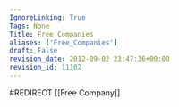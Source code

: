 ```yaml
---
IgnoreLinking: True
Tags: None
Title: Free Companies
aliases: ['Free_Companies']
draft: False
revision_date: 2012-09-02 23:47:36+00:00
revision_id: 11102
---
```


#REDIRECT [[Free Company]]